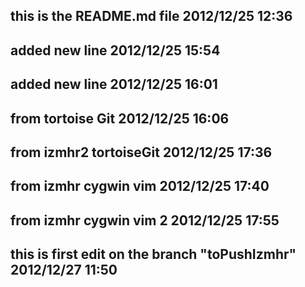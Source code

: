 this is  the README.md file
2012/12/25 12:36
---------------------------
added new line
2012/12/25 15:54
---------------------------
added new line
2012/12/25 16:01
---------------------------
from tortoise Git
2012/12/25 16:06
---------------------------
from izmhr2 tortoiseGit
2012/12/25 17:36
---------------------------
from izmhr cygwin vim
2012/12/25 17:40
---------------------------
from izmhr cygwin vim 2
2012/12/25 17:55
---------------------------
this is first edit on the branch "toPushIzmhr"
2012/12/27 11:50
---------------------------
